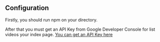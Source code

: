 ## Configuration
Firstly, you should run npm on your directory.

After that you must get an API Key from Google Developer Console for list videos your index page. 
[You can get an API Key here]('https://developers.google.com/')

